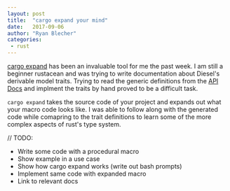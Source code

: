 ```yaml
---
layout: post
title:  "cargo expand your mind"
date:   2017-09-06
author: "Ryan Blecher"
categories: 
 - rust
---
```

[cargo expand] has been an invaluable tool for me the past week.
I am still a beginner rustacean and was trying to write documentation about
Diesel's derivable model traits.
Trying to read the generic definitions from the [API Docs]() and implment the traits by hand
proved to be a difficult task. 

[cargo expand]: https://github.com/dtolnay/cargo-expand

`cargo expand` takes the source code of your project and expands out what your macro code looks like.
I was able to follow along with the generated code while comapring to the trait definitions to learn
some of the more complex aspects of rust's type system.

// TODO: 
- Write some code with a procedural macro
- Show example in a use case
- Show how cargo expand works (write out bash prompts)
- Implement same code with expanded macro
- Link to relevant docs
